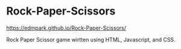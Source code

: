 # Rock-Paper-Scissors
https://edmpark.github.io/Rock-Paper-Scissors/

Rock Paper Scissor game wirtten using HTML, Javascript, and CSS.
